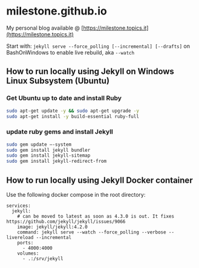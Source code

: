 # milestone.github.io

My personal blog available @ [https://milestone.topics.it](https://milestone.topics.it)

Start with:  `jekyll serve --force_polling [--incremental] [--drafts]` on BashOnWindows to enable live rebuild, aka `--watch`

## How to run locally using Jekyll on Windows Linux Subsystem (Ubuntu)

### Get Ubuntu up to date and install Ruby

```bash
sudo apt-get update -y && sudo apt-get upgrade -y
sudo apt-get install -y build-essential ruby-full
```

### update ruby gems and install Jekyll

```bash
sudo gem update –-system
sudo gem install jekyll bundler
sudo gem install jekyll-sitemap
sudo gem install jekyll-redirect-from
```

## How to run locally using Jekyll Docker container

Use the following docker compose in the root directory:

```
services:
  jekyll:
    # can be moved to latest as soon as 4.3.0 is out. It fixes https://github.com/jekyll/jekyll/issues/9066
    image: jekyll/jekyll:4.2.0
    command: jekyll serve --watch --force_polling --verbose --livereload --incremental
    ports:
      - 4000:4000
    volumes:
      - .:/srv/jekyll
```
